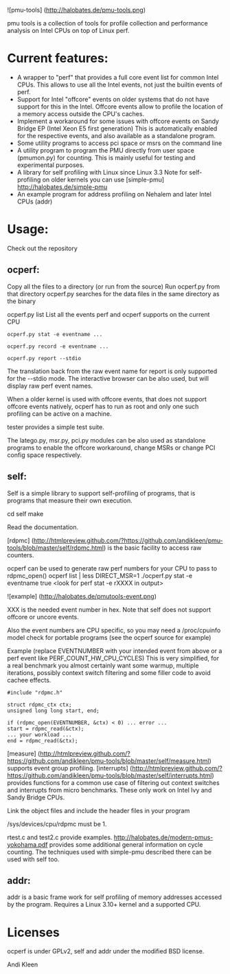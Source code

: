![pmu-tools] (http://halobates.de/pmu-tools.png)

pmu tools is a collection of tools for profile collection and performance
analysis on Intel CPUs on top of Linux perf.

# Current features:

- A wrapper to "perf" that provides a full core event list for 
common Intel CPUs. This allows to use all the Intel events,
not just the builtin events of perf.
- Support for Intel "offcore" events on older systems that
do not have support for  this in the Intel. Offcore events
allow to profile the location of a memory access outside the
CPU's caches.
- Implement a workaround for some issues with offcore events 
on Sandy Bridge EP (Intel Xeon E5 first generation)
This is automatically enabled for the respective events, and also
available as a standalone program.
- Some utility programs to access pci space or msrs on
the command line
- A utility program to program the PMU directly from user space
(pmumon.py) for counting. This is mainly useful for testing
and experimental purposes.
- A library for self profiling with Linux since Linux 3.3
Note for self-profiling on older kernels you can use
[simple-pmu] http://halobates.de/simple-pmu
- An example program for address profiling on Nehalem and later
Intel CPUs (addr)

# Usage:

Check out the repository

## ocperf:

Copy all the files to a directory (or run from the source)
Run ocperf.py from that directory
ocperf.py searches for the data files in the same directory
as the binary

ocperf.py list
List all the events perf and ocperf supports on the current CPU

	ocperf.py stat -e eventname ... 

	ocperf.py record -e eventname ...

	ocperf.py report --stdio

The translation back from the raw event name for report is only supported
for the --stdio mode. The interactive browser can be also used, but will
display raw perf event names.

When a older kernel is used with offcore events,
that does not support offcore events natively, ocperf has to run
as root and only one such profiling can be active on a machine.

tester provides a simple test suite.

The latego.py, msr.py, pci.py modules can be also used as standalone programs
to enable the offcore workaround, change MSRs or change PCI config space respectively.

## self: 

Self is a simple library to support self-profiling of programs, that is programs
that measure their own execution.

cd self
make

Read the documentation. 

[rdpmc] (http://htmlpreview.github.com/?https://github.com/andikleen/pmu-tools/blob/master/self/rdpmc.html) is the basic facility to access raw counters.

ocperf can be used to generate raw perf numbers for your CPU to pass to rdpmc_open()
	ocperf list | less
<look for intended event>
	DIRECT_MSR=1 ./ocperf.py stat -e eventname true
<look for perf stat -e rXXXX in output>

![example] (http://halobates.de/pmutools-event.png)

XXX is the needed event number in hex. Note that self does not support offcore or uncore events.

Also the event numbers are CPU specific, so you may need a /proc/cpuinfo model check for portable programs (see the ocperf source for example)

Example (replace EVENTNUMBER with your intended event from above or a perf event like PERF_COUNT_HW_CPU_CYCLES)
This is very simplified, for a real benchmark you almost certainly want some warmup, multiple iterations, possibly context switch filtering and some filler code to avoid cachee effects.

	#include "rdpmc.h"

	struct rdpmc_ctx ctx;
	unsigned long long start, end;

	if (rdpmc_open(EVENTNUMBER, &ctx) < 0) ... error ...
	start = rdpmc_read(&ctx);
	... your workload ...
	end = rdpmc_read(&ctx);

[measure] (http://htmlpreview.github.com/?https://github.com/andikleen/pmu-tools/blob/master/self/measure.html) supports event group profiling.
[interrupts] (http://htmlpreview.github.com/?https://github.com/andikleen/pmu-tools/blob/master/self/interrupts.html) provides functions for a common use
case of filtering out context switches and interrupts from micro benchmarks. These only work 
on Intel Ivy and Sandy Bridge CPUs.

Link the object files and include the header files in your program

/sys/devices/cpu/rdpmc must be 1.

rtest.c and test2.c provide examples. http://halobates.de/modern-pmus-yokohama.pdf provides some additional
general information on cycle counting. The techniques used with simple-pmu described there can be used with self too.

## addr:

addr is a basic frame work for self profiling of memory addresses accessed by the program.
Requires a Linux 3.10+ kernel and a supported CPU.

# Licenses

ocperf is under GPLv2, self and addr under the modified BSD license.

Andi Kleen
